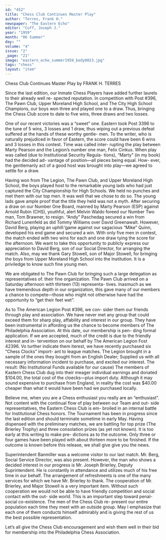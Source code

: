 ```yaml
---
id: "452"
title: "Chess Club Continues Master Play"
author: "Terres, Frank H."
newspaper: "The Eastern Echo"
editor: "Cuff, Joseph J."
year: "1959"
month: "06 Summer"
day: ""
volume: "4"
issue: "2"
_page: "21"
image: "eastern_echo_summer1959_body0023.jpg"
tags: "chess"
layout: "item"
---
```

Chess Club Continues
Master Play
by FRANK H. TERRES

Since the last edition, our Inmate Chess Players
have added further laurels to their already well re-
spected reputation. In competition with Post #396,
The Pawn Club, Upper Moreland High School, and
The City High School Champions, our boys won three
and played one to a draw. Thus, bringing the Chess
Club score to date to five wins, three draws and two
losses.

One of our recent victories was a “sweet” one.
Eastern took Post 3396 to the tune of 5 wins,
3 losses and 1 draw, thus wiping out a previous
defeat suffered at the hands of these worthy gentle-
men. To the writer, who is naturally prejudiced in
favor of Eastern, the score could have been 6 wins
and 3 losses in this contest. Time was called inter-
rupting the play between Marty Pearson and the
Legion’s number one man, Felix Cinkus. When play
was called (due to Institutional Security Regula-
tions), “Marty” (in my book) had the decided ad-
vantage of position—all pieces being equal. How-
ever, the gentlemanly act of a good host was brought
into play—we agreed to settle for a draw.

Having won from The Legion, The Pawn Club,
and Upper Moreland High School, the boys played
host to the remarkable young lads who had just
captured the City Championship for High Schools.
We held no punches and met them with our top men.
It was well that we chose to do so. The young lads
gave ample proof that the title they held was not a
myth. After securing a draw on our Number One
Board, manned by Marty Pearson (ESP) against
Arnold Rubin (CHS), youthful, alert Melvin Waldo
foreed our Number Two man, Tom Brawner, to
resign. “Andy” Paschedag secured a win from
Richard Lunenfeld as did Tommy Williams over
David Greenawalt. However, David Berg, playing an
uphill:‘game against our sagacious “Mike” Quinn,
developed his end game and secured a win. With
only five men in contest, the match ended with two
wins for each and one draw tying the score for the
afternoon. We want to take this opportunity to
publicly express our appreciation to David Berg, son
of our Social Director, for arranging the match. Also,
may we thank Gary Stowell, son of Major Stowell,
for bringing the boys from Upper Moreland High
School into the Institution. It is a priviledge to know
such fine young men.

We are obligated to The Pawn Club for bringing
such a large delegation as representatives of. their
fine organization. The Pawn Club arrived on a
Saturday afternoon with thirteen (13) representa-
tives. Inasmuch as we have tremendous depth in our
organization, this gave many of our members a
chance to compete—those who might not otherwise
have had the opportunity to “get their feet wet”.

As to The American Legion Post #396, we con-
sider them our friends through play and association.
We have never met any group that could exceed
them for sharp play, affability and interest in our
group. They have been instrumental in affording us
the chance to become members of The Philadelphia
Association. At this date, our membership is pen-
ding formal application. If we are accepted, much
of the credit is due to the friendly interest and in-
tervention on our behalf by The American Legion
Fost 42396. Vo turther indicate them iterest, we
have recently purchased six “Chess Clocks” import-
ant to league matches. The Legion brought in a
sample of the ones they bought from an English
Dealer; Supplied us with all necessary information
incident to purchase, and excited our interest. The
result: (No Institutional Funds available for our
cause) The members of Kastern Chess Club dug into
their meager individual earnings and donated
$104.00, the total cost of the cloecks—plus import
duty. Although it may sound expensive to purchase
from England, in reality the cost was $40.00 cheaper
than what it would have been had we purchased
locally.

Believe me, when you are a Chess enthusiast
you really are an “enthusiast”. Not content with the
continual flow of play between our Team and out-
side representatives, the Eastern Chess Club is em-
broiled in an internal battle for Institutional Chess
honors. The Tournament has been in progress since
the last edition and should terminate sometime in
early May. Having dispensed with the preliminary
matches, we are battling for top prize (The Brierley
Trophy) and three consolation prizes (as yet not
known). It is too early at this writing to make pre-
dictions as to the outcome. Only three or four games
have been played with about thirteen more to be
finished. If the outcome is known before this release,
we shall give give you the news.

Superintendent Banmiller was a welcome visitor
to our last match. Mr. Berg, Social Service Director,
was also present. However, the man who shows a
decided interest in our progress is Mr. Joseph
Brierley, Deputy Suprintendent. He is constantly
in attendance and utilizes much of his free time in
our behalf. The arrangement of refreshments is one
of the many services for which we have Mr. Brierley
to thank. The cooperation of Mr. Brierley, and
Major Stowell is a very important item. Without
such cooperation we would not be able to have
friendly competition and social contact with the out-
side world. This is an important step toward penal-
social co-existence. The men of the Chess Club re-
present our entire population each time they meet
with an outside group. May I emphasize that each
one of them conducts himself admirably and is giving
the rest of us the best possible representation.

Let’s all give the Chess Club encouragement and
wish them well in their bid for membership into the
Philadelphia Chess Association.
